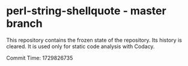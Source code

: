 # perl-string-shellquote - master branch

This repository contains the frozen state of the repository.
Its history is cleared. It is used only for static code
analysis with Codacy.

Commit Time: 1729826735